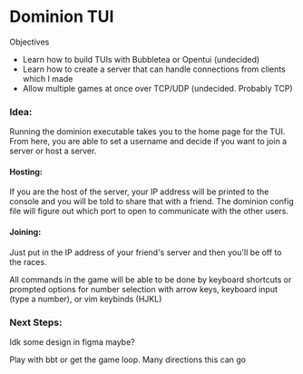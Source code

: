 # Dominion TUI

Objectives
- Learn how to build TUIs with Bubbletea or Opentui (undecided) 
- Learn how to create a server that can handle connections from clients which I made
- Allow multiple games at once over TCP/UDP (undecided. Probably TCP)

### Idea:
Running the dominion executable takes you to the home page for the TUI. From here, you are able to set a username and decide if you want to join a server or host a server.

#### Hosting:
If you are the host of the server, your IP address will be printed to the console and you will be told to share that with a friend. The dominion config file will figure out which port to open to communicate with the other users. 

<!-- I'll have to figure out network security -->
#### Joining:
Just put in the IP address of your friend's server and then you'll be off to the races.

All commands in the game will be able to be done by keyboard shortcuts or prompted options for number selection with arrow keys, keyboard input (type a number), or vim keybinds (HJKL)


### Next Steps:

Idk some design in figma maybe?

Play with bbt or get the game loop. Many directions this can go

